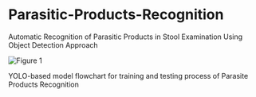 # Parasitic-Products-Recognition
Automatic Recognition of Parasitic Products in Stool Examination Using Object Detection Approach

![Figure 1](https://user-images.githubusercontent.com/53847534/135559867-64125b86-171c-42dc-9928-1ae2738edc7b.png)

YOLO-based model flowchart for training and testing process of Parasite Products Recognition
